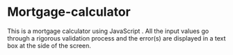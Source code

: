 # Mortgage-calculator

This is a mortgage calculator using JavaScript . All the input values go through a rigorous validation process and the error(s) are displayed in a text box at the side of the screen.
